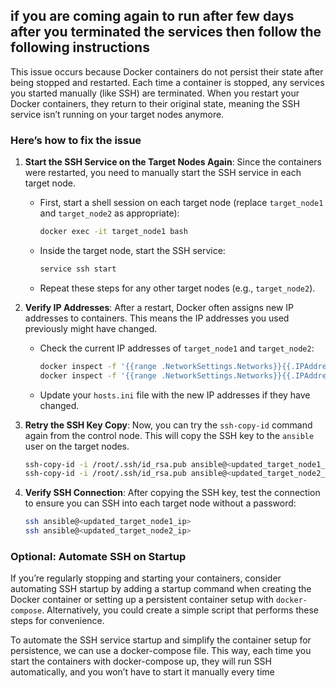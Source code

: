 ## if you are coming again to run after few days after you terminated the services then follow the following instructions

This issue occurs because Docker containers do not persist their state after being stopped and restarted. Each time a container is stopped, any services you started manually (like SSH) are terminated. When you restart your Docker containers, they return to their original state, meaning the SSH service isn’t running on your target nodes anymore.

### Here’s how to fix the issue

1. **Start the SSH Service on the Target Nodes Again**:
   Since the containers were restarted, you need to manually start the SSH service in each target node.

   - First, start a shell session on each target node (replace `target_node1` and `target_node2` as appropriate):

     ```bash
     docker exec -it target_node1 bash
     ```

   - Inside the target node, start the SSH service:

     ```bash
     service ssh start
     ```

   - Repeat these steps for any other target nodes (e.g., `target_node2`).

2. **Verify IP Addresses**:
   After a restart, Docker often assigns new IP addresses to containers. This means the IP addresses you used previously might have changed.

   - Check the current IP addresses of `target_node1` and `target_node2`:

     ```bash
     docker inspect -f '{{range .NetworkSettings.Networks}}{{.IPAddress}}{{end}}' target_node1
     docker inspect -f '{{range .NetworkSettings.Networks}}{{.IPAddress}}{{end}}' target_node2
     ```

   - Update your `hosts.ini` file with the new IP addresses if they have changed.

3. **Retry the SSH Key Copy**:
   Now, you can try the `ssh-copy-id` command again from the control node. This will copy the SSH key to the `ansible` user on the target nodes.

   ```bash
   ssh-copy-id -i /root/.ssh/id_rsa.pub ansible@<updated_target_node1_ip>
   ssh-copy-id -i /root/.ssh/id_rsa.pub ansible@<updated_target_node2_ip>
   ```

4. **Verify SSH Connection**:
   After copying the SSH key, test the connection to ensure you can SSH into each target node without a password:

   ```bash
   ssh ansible@<updated_target_node1_ip>
   ssh ansible@<updated_target_node2_ip>
   ```

### Optional: Automate SSH on Startup

If you’re regularly stopping and starting your containers, consider automating SSH startup by adding a startup command when creating the Docker container or setting up a persistent container setup with `docker-compose`. Alternatively, you could create a simple script that performs these steps for convenience.

To automate the SSH service startup and simplify the container setup for persistence, we can use a docker-compose file. This way, each time you start the containers with docker-compose up, they will run SSH automatically, and you won’t have to start it manually every time
